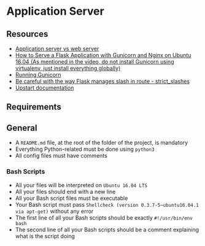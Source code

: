 # Application Server
## Resources
- [Application server vs web server](https://www.nginx.com/resources/glossary/application-server-vs-web-server/)
- [How to Serve a Flask Application with Gunicorn and Nginx on Ubuntu 16.04 (As mentioned in the video, do not install Gunicorn using virtualenv, just install everything globally)](https://www.digitalocean.com/community/tutorials/how-to-serve-flask-applications-with-gunicorn-and-nginx-on-ubuntu-16-04)
- [Running Gunicorn](https://docs.gunicorn.org/en/latest/run.html)
- [Be careful with the way Flask manages slash in route - strict_slashes](https://werkzeug.palletsprojects.com/en/0.14.x/routing/)
- [Upstart documentation](https://doc.ubuntu-fr.org/upstart)

## Requirements
## General
- A `README.md` file, at the root of the folder of the project, is mandatory
- Everything Python-related must be done using `python3`
- All config files must have comments
### Bash Scripts
- All your files will be interpreted on `Ubuntu 16.04 LTS`
- All your files should end with a new line
- All your Bash script files must be executable
- Your Bash script must pass `Shellcheck (version 0.3.7-5~ubuntu16.04.1 via apt-get)` without any error
- The first line of all your Bash scripts should be exactly `#!/usr/bin/env bash`
- The second line of all your Bash scripts should be a comment explaining what is the script doing
